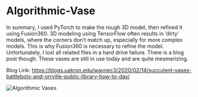 # Algorithmic-Vase 

In summary, I used PyTorch to make the rough 3D model, then refined it using Fusion360. 3D modeling using TensorFlow often results in ‘dirty’ models, where the corners don’t match up, especially for more complex models. This is why Fusion360 is necessary to refine the model. Unfortunately, I lost all related files in a hard drive failure. There is a blog post though. 
These vases are still in use today and are quite mesmerizing.

Blog Link: 
https://blogs.uakron.edu/waynec3/2020/02/14/succulent-vases-battlebots-and-orrville-public-library-how-to-day/ 

![Algorithmic Vases](https://blogs.uakron.edu/waynec3/wp-content/uploads/sites/1058/2020/02/vases-768x1024.jpg) 
